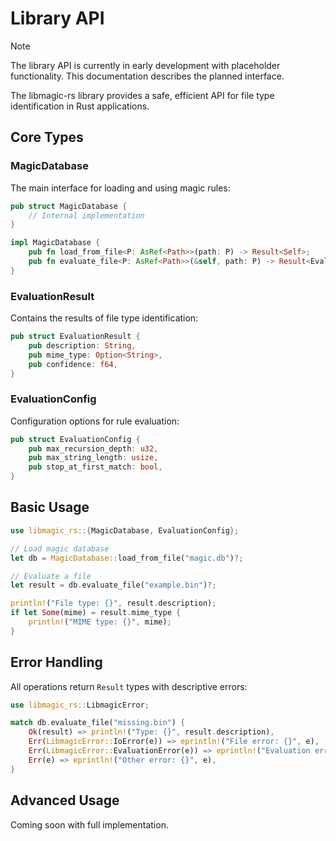 # Library API

> [!NOTE]
> The library API is currently in early development with placeholder functionality. This documentation describes the planned interface.

The libmagic-rs library provides a safe, efficient API for file type identification in Rust applications.

## Core Types

### MagicDatabase

The main interface for loading and using magic rules:

```rust
pub struct MagicDatabase {
    // Internal implementation
}

impl MagicDatabase {
    pub fn load_from_file<P: AsRef<Path>>(path: P) -> Result<Self>;
    pub fn evaluate_file<P: AsRef<Path>>(&self, path: P) -> Result<EvaluationResult>;
}
```

### EvaluationResult

Contains the results of file type identification:

```rust
pub struct EvaluationResult {
    pub description: String,
    pub mime_type: Option<String>,
    pub confidence: f64,
}
```

### EvaluationConfig

Configuration options for rule evaluation:

```rust
pub struct EvaluationConfig {
    pub max_recursion_depth: u32,
    pub max_string_length: usize,
    pub stop_at_first_match: bool,
}
```

## Basic Usage

```rust
use libmagic_rs::{MagicDatabase, EvaluationConfig};

// Load magic database
let db = MagicDatabase::load_from_file("magic.db")?;

// Evaluate a file
let result = db.evaluate_file("example.bin")?;

println!("File type: {}", result.description);
if let Some(mime) = result.mime_type {
    println!("MIME type: {}", mime);
}
```

## Error Handling

All operations return `Result` types with descriptive errors:

```rust
use libmagic_rs::LibmagicError;

match db.evaluate_file("missing.bin") {
    Ok(result) => println!("Type: {}", result.description),
    Err(LibmagicError::IoError(e)) => eprintln!("File error: {}", e),
    Err(LibmagicError::EvaluationError(e)) => eprintln!("Evaluation error: {}", e),
    Err(e) => eprintln!("Other error: {}", e),
}
```

## Advanced Usage

Coming soon with full implementation.
